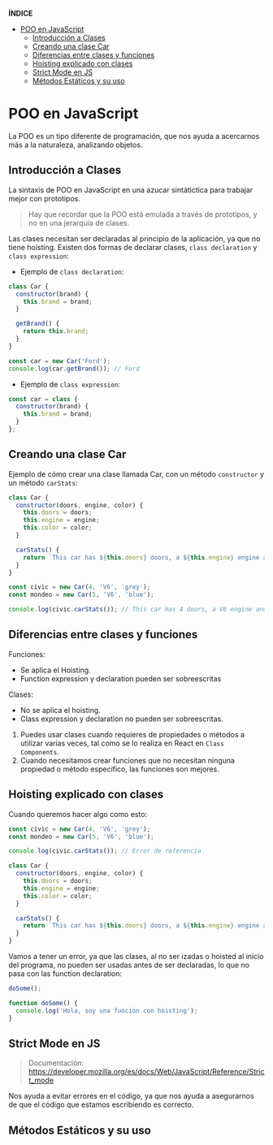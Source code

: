 **ÍNDICE**

- [POO en JavaScript](#poo-en-javascript)
  - [Introducción a Clases](#introducción-a-clases)
  - [Creando una clase Car](#creando-una-clase-car)
  - [Diferencias entre clases y funciones](#diferencias-entre-clases-y-funciones)
  - [Hoisting explicado con clases](#hoisting-explicado-con-clases)
  - [Strict Mode en JS](#strict-mode-en-js)
  - [Métodos Estáticos y su uso](#métodos-estáticos-y-su-uso)

# POO en JavaScript

La POO es un tipo diferente de programación, que nos ayuda a acercarnos más a la naturaleza, analizando objetos.

## Introducción a Clases

La sintaxis de POO en JavaScript en una azucar sintátictica para trabajar mejor con prototipos.

> Hay que recordar que la POO está emulada a través de prototipos, y no en una jerarquía de clases.

Las clases necesitan ser declaradas al principio de la aplicación, ya que no tiene hoisting.
Existen dos formas de declarar clases, `class declaration` y `class expression`:

- Ejemplo de `class declaration`:

```js
class Car {
  constructor(brand) {
    this.brand = brand;
  }

  getBrand() {
    return this.brand;
  }
}

const car = new Car('Ford');
console.log(car.getBrand()); // Ford
```

- Ejemplo de `class expression`:

```js
const car = class {
  constructor(brand) {
    this.brand = brand;
  }
};
```

## Creando una clase Car

Ejemplo de cómo crear una clase llamada Car, con un método `constructor` y un método `carStats`:

```js
class Car {
  constructor(doors, engine, color) {
    this.doors = doors;
    this.engine = engine;
    this.color = color;
  }

  carStats() {
    return `This car has ${this.doors} doors, a ${this.engine} engine and ${this.color} color.`;
  }
}

const civic = new Car(4, 'V6', 'grey');
const mondeo = new Car(5, 'V6', 'blue');

console.log(civic.carStats()); // This car has 4 doors, a V6 engine and grey color.
```

## Diferencias entre clases y funciones

Funciones:

- Se aplica el Hoisting.
- Function expression y declaration pueden ser sobreescritas

Clases:

- No se aplica el hoisting.
- Class expression y declaration no pueden ser sobreescritas.

1. Puedes usar clases cuando requieres de propiedades o métodos a utilizar varias veces, tal como se lo realiza en React en `Class Components`.
2. Cuando necesitamos crear funciones que no necesitan ninguna propiedad o método específico, las funciones son mejores.

## Hoisting explicado con clases

Cuando queremos hacer algo como esto:

```js
const civic = new Car(4, 'V6', 'grey');
const mondeo = new Car(5, 'V6', 'blue');

console.log(civic.carStats()); // Error de referencia

class Car {
  constructor(doors, engine, color) {
    this.doors = doors;
    this.engine = engine;
    this.color = color;
  }

  carStats() {
    return `This car has ${this.doors} doors, a ${this.engine} engine and ${this.color} color.`;
  }
}
```

Vamos a tener un error, ya que las clases, al no ser izadas o hoisted al inicio del programa, no pueden ser usadas antes de ser declaradas, lo que no pasa con las function declaration:

```js
doSome();

function doSome() {
  console.log('Hola, soy una función con hoisting');
}
```

## Strict Mode en JS

> Documentación: https://developer.mozilla.org/es/docs/Web/JavaScript/Reference/Strict_mode

Nos ayuda a evitar errores en el código, ya que nos ayuda a asegurarnos de que el código que estamos escribiendo es correcto.

## Métodos Estáticos y su uso
